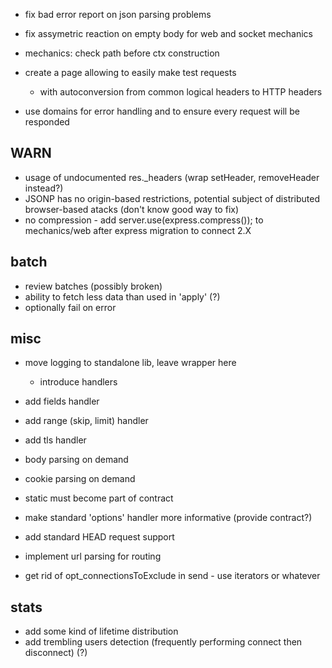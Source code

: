 * fix bad error report on json parsing problems
* fix assymetric reaction on empty body for web and socket mechanics
* mechanics: check path before ctx construction

* create a page allowing to easily make test requests
	* with autoconversion from common logical headers to HTTP headers
* use domains for error handling and to ensure every request will be responded

## WARN

* usage of undocumented res._headers (wrap setHeader, removeHeader instead?)
* JSONP has no origin-based restrictions, potential subject of distributed browser-based atacks (don't know good way to fix)
* no compression - add server.use(express.compress()); to mechanics/web after express migration to connect 2.X

## batch

* review batches (possibly broken)
* ability to fetch less data than used in 'apply' (?)
* optionally fail on error

## misc

* move logging to standalone lib, leave wrapper here
	* introduce handlers

* add fields handler
* add range (skip, limit) handler
* add tls handler

* body parsing on demand
* cookie parsing on demand
* static must become part of contract

* make standard 'options' handler more informative (provide contract?)
* add standard HEAD request support
* implement url parsing for routing
* get rid of opt_connectionsToExclude in send - use iterators or whatever

## stats

* add some kind of lifetime distribution
* add trembling users detection (frequently performing connect then disconnect) (?)
